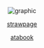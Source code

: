 <div align="center">
<img src="https://cdn.discordapp.com/attachments/1257383453696069761/1399902651218395279/Untitled969_20250729185249.png?ex=688ab070&is=68895ef0&hm=b2c07764c6e58ac8849ed372755030fe15767c4b8fbd1a48c071fa7b897a152a&" alt="graphic" />
</div>

<p align="center"><a
href="https://saudade-of-kalopsia.straw.page"

strawpage

<p align="center"><a
href="https://labsenct.atabook.org"

atabook
